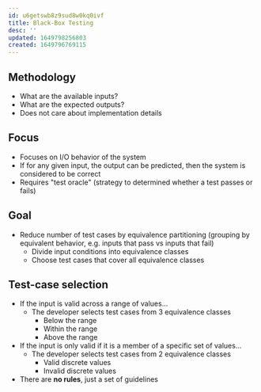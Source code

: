 ```yaml
---
id: u6getswb8z9sud8w0kq0ivf
title: Black-Box Testing
desc: ''
updated: 1649798256803
created: 1649796769115
---
```


## Methodology

- What are the available inputs?
- What are the expected outputs?
- Does not care about implementation details

## Focus

- Focuses on I/O behavior of the system
- If for any given input, the output can be predicted, then the system is considered to be correct
- Requires "test oracle" (strategy to determined whether a test passes or fails)

## Goal

- Reduce number of test cases by equivalence partitioning (grouping by equivalent behavior, e.g. inputs that pass vs inputs that fail)
    - Divide input conditions into equivalence classes
    - Choose test cases that cover all equivalence classes

## Test-case selection

- If the input is valid across a range of values...
    - The developer selects test cases from 3 equivalence classes
        - Below the range
        - Within the range
        - Above the range
- If the input is only valid if it is a member of a specific set of values...
    - The developer selects test cases from 2 equivalence classes
        - Valid discrete values
        - Invalid discrete values
- There are **no rules**, just a set of guidelines
